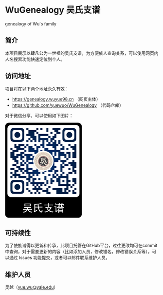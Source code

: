 # WuGenealogy 吴氏支谱
genealogy of Wu's family

## 简介

本项目展示以肆凡公为一世祖的吴氏支谱，为方便族人查询关系，可以使用网页内人名搜索功能快速定位到个人。

## 访问地址

项目将在以下两个地址永久有效：

- https://genealogy.wuyue98.cn （网页主体）
- https://github.com/yuewuo/WuGenealogy （代码仓库）

对于微信分享，可以使用如下图片：

<a href="https://genealogy.wuyue98.cn"><img style="width: 50%;" src="./qrcode.png"/></a>

## 可持续性

为了使族谱得以更新和传承，此项目托管在GitHub平台，过往更改均可在commit中查询，对于需要更新的内容（比如添加人员，修改错名，修改错误关系等），可以通过 Issues 功能提交，或者可以邮件联系维护人员。

## 维护人员

吴越（yue.wu@yale.edu）


